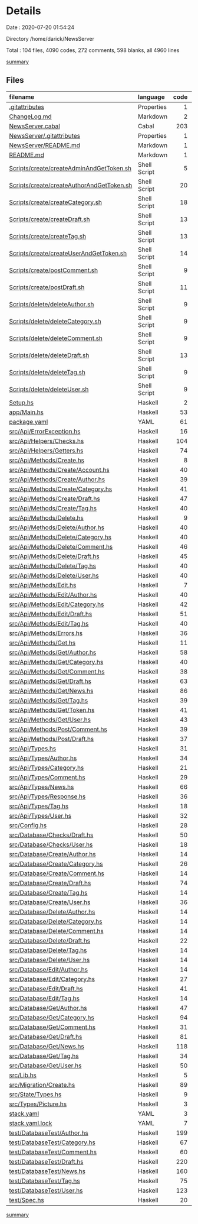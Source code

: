 # Details

Date : 2020-07-20 01:54:24

Directory /home/darick/NewsServer

Total : 104 files,  4090 codes, 272 comments, 598 blanks, all 4960 lines

[summary](results.md)

## Files
| filename | language | code | comment | blank | total |
| :--- | :--- | ---: | ---: | ---: | ---: |
| [.gitattributes](/.gitattributes) | Properties | 1 | 1 | 1 | 3 |
| [ChangeLog.md](/ChangeLog.md) | Markdown | 2 | 0 | 2 | 4 |
| [NewsServer.cabal](/NewsServer.cabal) | Cabal | 203 | 5 | 7 | 215 |
| [NewsServer/.gitattributes](/NewsServer/.gitattributes) | Properties | 1 | 1 | 1 | 3 |
| [NewsServer/README.md](/NewsServer/README.md) | Markdown | 1 | 0 | 2 | 3 |
| [README.md](/README.md) | Markdown | 1 | 0 | 1 | 2 |
| [Scripts/create/createAdminAndGetToken.sh](/Scripts/create/createAdminAndGetToken.sh) | Shell Script | 5 | 1 | 2 | 8 |
| [Scripts/create/createAuthorAndGetToken.sh](/Scripts/create/createAuthorAndGetToken.sh) | Shell Script | 20 | 1 | 4 | 25 |
| [Scripts/create/createCategory.sh](/Scripts/create/createCategory.sh) | Shell Script | 18 | 1 | 4 | 23 |
| [Scripts/create/createDraft.sh](/Scripts/create/createDraft.sh) | Shell Script | 13 | 1 | 3 | 17 |
| [Scripts/create/createTag.sh](/Scripts/create/createTag.sh) | Shell Script | 13 | 1 | 3 | 17 |
| [Scripts/create/createUserAndGetToken.sh](/Scripts/create/createUserAndGetToken.sh) | Shell Script | 14 | 1 | 5 | 20 |
| [Scripts/create/postComment.sh](/Scripts/create/postComment.sh) | Shell Script | 9 | 1 | 4 | 14 |
| [Scripts/create/postDraft.sh](/Scripts/create/postDraft.sh) | Shell Script | 11 | 1 | 4 | 16 |
| [Scripts/delete/deleteAuthor.sh](/Scripts/delete/deleteAuthor.sh) | Shell Script | 9 | 1 | 3 | 13 |
| [Scripts/delete/deleteCategory.sh](/Scripts/delete/deleteCategory.sh) | Shell Script | 9 | 1 | 3 | 13 |
| [Scripts/delete/deleteComment.sh](/Scripts/delete/deleteComment.sh) | Shell Script | 9 | 1 | 5 | 15 |
| [Scripts/delete/deleteDraft.sh](/Scripts/delete/deleteDraft.sh) | Shell Script | 13 | 1 | 3 | 17 |
| [Scripts/delete/deleteTag.sh](/Scripts/delete/deleteTag.sh) | Shell Script | 9 | 1 | 3 | 13 |
| [Scripts/delete/deleteUser.sh](/Scripts/delete/deleteUser.sh) | Shell Script | 9 | 1 | 3 | 13 |
| [Setup.hs](/Setup.hs) | Haskell | 2 | 0 | 1 | 3 |
| [app/Main.hs](/app/Main.hs) | Haskell | 53 | 31 | 12 | 96 |
| [package.yaml](/package.yaml) | YAML | 61 | 6 | 7 | 74 |
| [src/Api/ErrorException.hs](/src/Api/ErrorException.hs) | Haskell | 16 | 0 | 6 | 22 |
| [src/Api/Helpers/Checks.hs](/src/Api/Helpers/Checks.hs) | Haskell | 104 | 3 | 14 | 121 |
| [src/Api/Helpers/Getters.hs](/src/Api/Helpers/Getters.hs) | Haskell | 74 | 1 | 14 | 89 |
| [src/Api/Methods/Create.hs](/src/Api/Methods/Create.hs) | Haskell | 8 | 0 | 2 | 10 |
| [src/Api/Methods/Create/Account.hs](/src/Api/Methods/Create/Account.hs) | Haskell | 40 | 3 | 4 | 47 |
| [src/Api/Methods/Create/Author.hs](/src/Api/Methods/Create/Author.hs) | Haskell | 39 | 2 | 4 | 45 |
| [src/Api/Methods/Create/Category.hs](/src/Api/Methods/Create/Category.hs) | Haskell | 41 | 2 | 4 | 47 |
| [src/Api/Methods/Create/Draft.hs](/src/Api/Methods/Create/Draft.hs) | Haskell | 47 | 2 | 4 | 53 |
| [src/Api/Methods/Create/Tag.hs](/src/Api/Methods/Create/Tag.hs) | Haskell | 40 | 2 | 4 | 46 |
| [src/Api/Methods/Delete.hs](/src/Api/Methods/Delete.hs) | Haskell | 9 | 0 | 2 | 11 |
| [src/Api/Methods/Delete/Author.hs](/src/Api/Methods/Delete/Author.hs) | Haskell | 40 | 2 | 4 | 46 |
| [src/Api/Methods/Delete/Category.hs](/src/Api/Methods/Delete/Category.hs) | Haskell | 40 | 2 | 4 | 46 |
| [src/Api/Methods/Delete/Comment.hs](/src/Api/Methods/Delete/Comment.hs) | Haskell | 46 | 2 | 4 | 52 |
| [src/Api/Methods/Delete/Draft.hs](/src/Api/Methods/Delete/Draft.hs) | Haskell | 45 | 2 | 4 | 51 |
| [src/Api/Methods/Delete/Tag.hs](/src/Api/Methods/Delete/Tag.hs) | Haskell | 40 | 2 | 4 | 46 |
| [src/Api/Methods/Delete/User.hs](/src/Api/Methods/Delete/User.hs) | Haskell | 40 | 2 | 4 | 46 |
| [src/Api/Methods/Edit.hs](/src/Api/Methods/Edit.hs) | Haskell | 7 | 0 | 2 | 9 |
| [src/Api/Methods/Edit/Author.hs](/src/Api/Methods/Edit/Author.hs) | Haskell | 40 | 2 | 4 | 46 |
| [src/Api/Methods/Edit/Category.hs](/src/Api/Methods/Edit/Category.hs) | Haskell | 42 | 2 | 4 | 48 |
| [src/Api/Methods/Edit/Draft.hs](/src/Api/Methods/Edit/Draft.hs) | Haskell | 51 | 2 | 4 | 57 |
| [src/Api/Methods/Edit/Tag.hs](/src/Api/Methods/Edit/Tag.hs) | Haskell | 40 | 2 | 4 | 46 |
| [src/Api/Methods/Errors.hs](/src/Api/Methods/Errors.hs) | Haskell | 36 | 1 | 19 | 56 |
| [src/Api/Methods/Get.hs](/src/Api/Methods/Get.hs) | Haskell | 11 | 0 | 1 | 12 |
| [src/Api/Methods/Get/Author.hs](/src/Api/Methods/Get/Author.hs) | Haskell | 58 | 3 | 4 | 65 |
| [src/Api/Methods/Get/Category.hs](/src/Api/Methods/Get/Category.hs) | Haskell | 40 | 3 | 4 | 47 |
| [src/Api/Methods/Get/Comment.hs](/src/Api/Methods/Get/Comment.hs) | Haskell | 38 | 3 | 4 | 45 |
| [src/Api/Methods/Get/Draft.hs](/src/Api/Methods/Get/Draft.hs) | Haskell | 63 | 3 | 4 | 70 |
| [src/Api/Methods/Get/News.hs](/src/Api/Methods/Get/News.hs) | Haskell | 86 | 3 | 4 | 93 |
| [src/Api/Methods/Get/Tag.hs](/src/Api/Methods/Get/Tag.hs) | Haskell | 39 | 3 | 4 | 46 |
| [src/Api/Methods/Get/Token.hs](/src/Api/Methods/Get/Token.hs) | Haskell | 41 | 3 | 4 | 48 |
| [src/Api/Methods/Get/User.hs](/src/Api/Methods/Get/User.hs) | Haskell | 43 | 3 | 4 | 50 |
| [src/Api/Methods/Post/Comment.hs](/src/Api/Methods/Post/Comment.hs) | Haskell | 39 | 2 | 4 | 45 |
| [src/Api/Methods/Post/Draft.hs](/src/Api/Methods/Post/Draft.hs) | Haskell | 37 | 2 | 5 | 44 |
| [src/Api/Types.hs](/src/Api/Types.hs) | Haskell | 31 | 0 | 30 | 61 |
| [src/Api/Types/Author.hs](/src/Api/Types/Author.hs) | Haskell | 34 | 1 | 6 | 41 |
| [src/Api/Types/Category.hs](/src/Api/Types/Category.hs) | Haskell | 21 | 1 | 7 | 29 |
| [src/Api/Types/Comment.hs](/src/Api/Types/Comment.hs) | Haskell | 29 | 1 | 5 | 35 |
| [src/Api/Types/News.hs](/src/Api/Types/News.hs) | Haskell | 66 | 1 | 7 | 74 |
| [src/Api/Types/Response.hs](/src/Api/Types/Response.hs) | Haskell | 36 | 1 | 13 | 50 |
| [src/Api/Types/Tag.hs](/src/Api/Types/Tag.hs) | Haskell | 18 | 1 | 7 | 26 |
| [src/Api/Types/User.hs](/src/Api/Types/User.hs) | Haskell | 32 | 1 | 6 | 39 |
| [src/Config.hs](/src/Config.hs) | Haskell | 28 | 1 | 5 | 34 |
| [src/Database/Checks/Draft.hs](/src/Database/Checks/Draft.hs) | Haskell | 50 | 3 | 6 | 59 |
| [src/Database/Checks/User.hs](/src/Database/Checks/User.hs) | Haskell | 18 | 2 | 4 | 24 |
| [src/Database/Create/Author.hs](/src/Database/Create/Author.hs) | Haskell | 14 | 2 | 4 | 20 |
| [src/Database/Create/Category.hs](/src/Database/Create/Category.hs) | Haskell | 26 | 3 | 4 | 33 |
| [src/Database/Create/Comment.hs](/src/Database/Create/Comment.hs) | Haskell | 14 | 2 | 4 | 20 |
| [src/Database/Create/Draft.hs](/src/Database/Create/Draft.hs) | Haskell | 74 | 4 | 7 | 85 |
| [src/Database/Create/Tag.hs](/src/Database/Create/Tag.hs) | Haskell | 14 | 3 | 4 | 21 |
| [src/Database/Create/User.hs](/src/Database/Create/User.hs) | Haskell | 36 | 2 | 5 | 43 |
| [src/Database/Delete/Author.hs](/src/Database/Delete/Author.hs) | Haskell | 14 | 2 | 4 | 20 |
| [src/Database/Delete/Category.hs](/src/Database/Delete/Category.hs) | Haskell | 14 | 2 | 4 | 20 |
| [src/Database/Delete/Comment.hs](/src/Database/Delete/Comment.hs) | Haskell | 14 | 2 | 4 | 20 |
| [src/Database/Delete/Draft.hs](/src/Database/Delete/Draft.hs) | Haskell | 22 | 2 | 5 | 29 |
| [src/Database/Delete/Tag.hs](/src/Database/Delete/Tag.hs) | Haskell | 14 | 2 | 4 | 20 |
| [src/Database/Delete/User.hs](/src/Database/Delete/User.hs) | Haskell | 14 | 2 | 4 | 20 |
| [src/Database/Edit/Author.hs](/src/Database/Edit/Author.hs) | Haskell | 14 | 2 | 4 | 20 |
| [src/Database/Edit/Category.hs](/src/Database/Edit/Category.hs) | Haskell | 27 | 2 | 5 | 34 |
| [src/Database/Edit/Draft.hs](/src/Database/Edit/Draft.hs) | Haskell | 41 | 2 | 4 | 47 |
| [src/Database/Edit/Tag.hs](/src/Database/Edit/Tag.hs) | Haskell | 14 | 2 | 4 | 20 |
| [src/Database/Get/Author.hs](/src/Database/Get/Author.hs) | Haskell | 47 | 4 | 5 | 56 |
| [src/Database/Get/Category.hs](/src/Database/Get/Category.hs) | Haskell | 94 | 4 | 9 | 107 |
| [src/Database/Get/Comment.hs](/src/Database/Get/Comment.hs) | Haskell | 31 | 4 | 5 | 40 |
| [src/Database/Get/Draft.hs](/src/Database/Get/Draft.hs) | Haskell | 81 | 4 | 5 | 90 |
| [src/Database/Get/News.hs](/src/Database/Get/News.hs) | Haskell | 118 | 5 | 4 | 127 |
| [src/Database/Get/Tag.hs](/src/Database/Get/Tag.hs) | Haskell | 34 | 4 | 4 | 42 |
| [src/Database/Get/User.hs](/src/Database/Get/User.hs) | Haskell | 50 | 4 | 6 | 60 |
| [src/Lib.hs](/src/Lib.hs) | Haskell | 5 | 0 | 2 | 7 |
| [src/Migration/Create.hs](/src/Migration/Create.hs) | Haskell | 89 | 3 | 13 | 105 |
| [src/State/Types.hs](/src/State/Types.hs) | Haskell | 9 | 0 | 2 | 11 |
| [src/Types/Picture.hs](/src/Types/Picture.hs) | Haskell | 3 | 0 | 3 | 6 |
| [stack.yaml](/stack.yaml) | YAML | 3 | 58 | 6 | 67 |
| [stack.yaml.lock](/stack.yaml.lock) | YAML | 7 | 4 | 2 | 13 |
| [test/DatabaseTest/Author.hs](/test/DatabaseTest/Author.hs) | Haskell | 199 | 1 | 25 | 225 |
| [test/DatabaseTest/Category.hs](/test/DatabaseTest/Category.hs) | Haskell | 67 | 1 | 11 | 79 |
| [test/DatabaseTest/Comment.hs](/test/DatabaseTest/Comment.hs) | Haskell | 60 | 1 | 9 | 70 |
| [test/DatabaseTest/Draft.hs](/test/DatabaseTest/Draft.hs) | Haskell | 220 | 1 | 25 | 246 |
| [test/DatabaseTest/News.hs](/test/DatabaseTest/News.hs) | Haskell | 160 | 1 | 21 | 182 |
| [test/DatabaseTest/Tag.hs](/test/DatabaseTest/Tag.hs) | Haskell | 75 | 1 | 11 | 87 |
| [test/DatabaseTest/User.hs](/test/DatabaseTest/User.hs) | Haskell | 123 | 1 | 16 | 140 |
| [test/Spec.hs](/test/Spec.hs) | Haskell | 20 | 0 | 4 | 24 |

[summary](results.md)